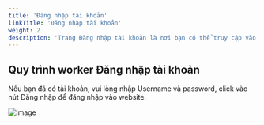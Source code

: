 ```yaml
---
title: 'Đăng nhập tài khoản'
linkTitle: 'Đăng nhập tài khoản'
weight: 2
description: 'Trang Đăng nhập tài khoản là nơi bạn có thể truy cập vào tài khoản của mình trong ứng dụng. Chúng tôi cung cấp hướng dẫn chi tiết về cách nhập thông tin đăng nhập, bao gồm tên người dùng và mật khẩu, để truy cập vào tài khoản cá nhân. Trang này là bước quan trọng để bạn trở lại và sử dụng các tính năng và dịch vụ của ứng dụng sau khi đã có tài khoản.'
---
```



## Quy trình worker Đăng nhập tài khoản

Nếu bạn đã có tài khoản, vui lòng nhập Username và password, click vào nút Đăng nhập để đăng nhập vào website.

![image](https://github.com/DoThanhNhan0701/dop_fe_docs/assets/93235049/f72829d7-d6b1-488c-8026-d874db0b9859)


